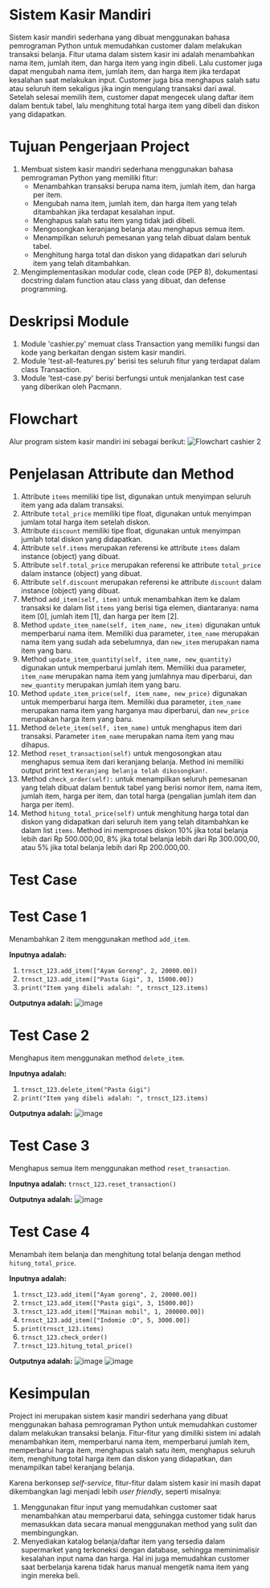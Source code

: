 # Sistem Kasir Mandiri
Sistem kasir mandiri sederhana yang dibuat menggunakan bahasa pemrograman Python untuk memudahkan customer dalam melakukan transaksi belanja. Fitur utama dalam sistem kasir ini adalah menambahkan nama item, jumlah item, dan harga item yang ingin dibeli. Lalu customer juga dapat mengubah nama item, jumlah item, dan harga item jika terdapat kesalahan saat melakukan input. Customer juga bisa menghapus salah satu atau seluruh item sekaligus jika ingin mengulang transaksi dari awal. Setelah selesai memilih item, customer dapat mengecek ulang daftar item dalam bentuk tabel, lalu menghitung total harga item yang dibeli dan diskon yang didapatkan.

# Tujuan Pengerjaan Project
1. Membuat sistem kasir mandiri sederhana menggunakan bahasa pemrograman Python yang memiliki fitur:
    - Menambahkan transaksi berupa nama item, jumlah item, dan harga per item.
    - Mengubah nama item, jumlah item, dan harga item yang telah ditambahkan jika terdapat kesalahan input.
    - Menghapus salah satu item yang tidak jadi dibeli.
    - Mengosongkan keranjang belanja atau menghapus semua item.
    - Menampilkan seluruh pemesanan yang telah dibuat dalam bentuk tabel.
    - Menghitung harga total dan diskon yang didapatkan dari seluruh item yang telah ditambahkan.
2. Mengimplementasikan modular code, clean code (PEP 8), dokumentasi docstring dalam function atau class yang dibuat, dan defense programming.

# Deskripsi Module
1. Module 'cashier.py' memuat class Transaction yang memiliki fungsi dan kode yang berkaitan dengan sistem kasir mandiri.
2. Module 'test-all-features.py' berisi tes seluruh fitur yang terdapat dalam class Transaction.
3. Module 'test-case.py' berisi berfungsi untuk menjalankan test case yang diberikan oleh Pacmann.

# Flowchart
Alur program sistem kasir mandiri ini sebagai berikut:
![Flowchart cashier 2](https://user-images.githubusercontent.com/123977443/218341621-f3f91157-b5ce-4c27-89aa-736815b6e05f.png)

# Penjelasan Attribute dan Method
1. Attribute `items` memiliki tipe list, digunakan untuk menyimpan seluruh item yang ada dalam transaksi.
2. Attribute `total_price` memiliki tipe float, digunakan untuk menyimpan jumlam total harga item setelah diskon.
3. Attribute `discount` memiliki tipe float, digunakan untuk menyimpan jumlah total diskon yang didapatkan.
4. Attribute `self.items` merupakan referensi ke attribute `items` dalam instance (object) yang dibuat.
5. Attribute `self.total_price` merupakan referensi ke attribute `total_price` dalam instance (object) yang dibuat.
6. Attribute `self.discount` merupakan referensi ke attribute `discount` dalam instance (object) yang dibuat.
7. Method `add_item(self, item)` untuk menambahkan item ke dalam transaksi ke dalam list `items` yang berisi tiga elemen, diantaranya: nama item [0], jumlah item [1], dan harga per item [2].
8. Method `update_item_name(self, item_name, new_item)` digunakan untuk memperbarui nama item. Memiliki dua parameter, `item_name` merupakan nama item yang sudah ada sebelumnya, dan `new_item` merupakan nama item yang baru.
9. Method `update_item_quantity(self, item_name, new_quantity)` digunakan untuk memperbarui jumlah item. Memiliki dua parameter, `item_name` merupakan nama item yang jumlahnya mau diperbarui, dan `new_quantity` merupakan jumlah item yang baru.
10. Method `update_item_price(self, item_name, new_price)` digunakan untuk memperbarui harga item. Memiliki dua parameter, `item_name` merupakan nama item yang harganya mau diperbarui, dan `new_price` merupakan harga item yang baru.
11. Method `delete_item(self, item_name)` untuk menghapus item dari transaksi. Parameter `item_name` merupakan nama item yang mau dihapus.
12. Method `reset_transaction(self)` untuk mengosongkan atau menghapus semua item dari keranjang belanja. Method ini memiliki output print text `Keranjang belanja telah dikosongkan!`.
13. Method `check_order(self):` untuk menampilkan seluruh pemesanan yang telah dibuat dalam bentuk tabel yang berisi nomor item, nama item, jumlah item, harga per item, dan total harga (pengalian jumlah item dan harga per item).
14. Method `hitung_total_price(self)` untuk menghitung harga total dan diskon yang didapatkan dari seluruh item yang telah ditambahkan ke dalam list `items`. Method ini memproses diskon 10% jika total belanja lebih dari Rp 500.000,00, 8% jika total belanja lebih dari Rp 300.000,00, atau 5% jika total belanja lebih dari Rp 200.000,00.

# Test Case
# Test Case 1
Menambahkan 2 item menggunakan method `add_item`.

**Inputnya adalah:**
1. `trnsct_123.add_item(["Ayam Goreng", 2, 20000.00])`
2. `trnsct_123.add_item(["Pasta Gigi", 3, 15000.00])`
3. `print("Item yang dibeli adalah: ", trnsct_123.items)`

**Outputnya adalah:**
![image](https://user-images.githubusercontent.com/123977443/218346000-64117eab-85dd-4b39-82e2-ccc9eca23749.png)

# Test Case 2
Menghapus item menggunakan method `delete_item`.

**Inputnya adalah:**
1. `trnsct_123.delete_item("Pasta Gigi")`
2. `print("Item yang dibeli adalah: ", trnsct_123.items)`

**Outputnya adalah:**
![image](https://user-images.githubusercontent.com/123977443/218346210-a1b8d1f4-818f-423c-8095-b7d032da5e1b.png)

# Test Case 3
Menghapus semua item menggunakan method `reset_transaction`.

**Inputnya adalah:**
`trnsct_123.reset_transaction()`

**Outputnya adalah:**
![image](https://user-images.githubusercontent.com/123977443/218346286-bc3b85eb-337c-4426-8ef1-f8df9b042a2e.png)

# Test Case 4
Menambah item belanja dan menghitung total belanja dengan method `hitung_total_price`.

**Inputnya adalah:**
1. `trnsct_123.add_item(["Ayam goreng", 2, 20000.00])`
2. `trnsct_123.add_item(["Pasta gigi", 3, 15000.00])`
3. `trnsct_123.add_item(["Mainan mobil", 1, 200000.00])`
4. `trnsct_123.add_item(["Indomie :D", 5, 3000.00])`
5. `print(trnsct_123.items)`
6. `trnsct_123.check_order()`
7. `trnsct_123.hitung_total_price()`

**Outputnya adalah:**
![image](https://user-images.githubusercontent.com/123977443/218346352-059ce845-a844-43f8-b30c-71a16cabbb08.png)
![image](https://user-images.githubusercontent.com/123977443/218346895-8a26ab69-64b4-4be2-83e2-e09391094c1f.png)

# Kesimpulan
Project ini merupakan sistem kasir mandiri sederhana yang dibuat menggunakan bahasa pemrograman Python untuk memudahkan customer dalam melakukan transaksi belanja. Fitur-fitur yang dimiliki sistem ini adalah menambahkan item, memperbarui nama item, memperbarui jumlah item, memperbarui harga item, menghapus salah satu item, menghapus seluruh item, menghitung total harga item dan diskon yang didapatkan, dan menampilkan tabel keranjang belanja.

Karena berkonsep _self-service_, fitur-fitur dalam sistem kasir ini masih dapat dikembangkan lagi menjadi lebih _user friendly_, seperti misalnya:
1. Menggunakan fitur input yang memudahkan customer saat menambahkan atau memperbarui data, sehingga customer tidak harus memasukkan data secara manual menggunakan method yang sulit dan membingungkan.
2. Menyediakan katalog belanja/daftar item yang tersedia dalam supermarket yang terkoneksi dengan database, sehingga meminimalisir kesalahan input nama dan harga. Hal ini juga memudahkan customer saat berbelanja karena tidak harus manual mengetik nama item yang ingin mereka beli.
